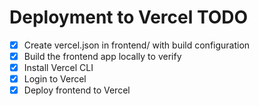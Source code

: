# Deployment to Vercel TODO

- [x] Create vercel.json in frontend/ with build configuration
- [x] Build the frontend app locally to verify
- [x] Install Vercel CLI
- [x] Login to Vercel
- [x] Deploy frontend to Vercel
